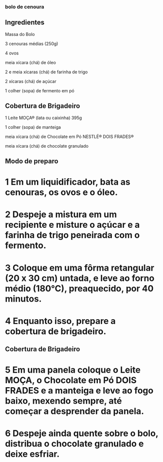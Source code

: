 ### bolo de cenoura

## Ingredientes

Massa do Bolo

3 cenouras médias (250g)

4 ovos

meia xícara (chá) de óleo

2 e meia xícaras (chá) de farinha de trigo

2 xícaras (chá) de açúcar

1 colher (sopa) de fermento em pó

## Cobertura de Brigadeiro

1 Leite MOÇA® (lata ou caixinha) 395g

1 colher (sopa) de manteiga

meia xícara (chá) de Chocolate em Pó NESTLÉ® DOIS FRADES®

meia xícara (chá) de chocolate granulado

## Modo de preparo

# 1 Em um liquidificador, bata as cenouras, os ovos e o óleo.

# 2 Despeje a mistura em um recipiente e misture o açúcar e a farinha de trigo peneirada com o fermento.

# 3 Coloque em uma fôrma retangular (20 x 30 cm) untada, e leve ao forno médio (180°C), preaquecido, por 40 minutos.

# 4 Enquanto isso, prepare a cobertura de brigadeiro.

## Cobertura de Brigadeiro

# 5 Em uma panela coloque o Leite MOÇA, o Chocolate em Pó DOIS FRADES e a manteiga e leve ao fogo baixo, mexendo sempre, até começar a desprender da panela.

# 6 Despeje ainda quente sobre o bolo, distribua o chocolate granulado e deixe esfriar.